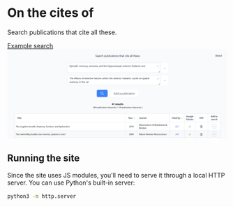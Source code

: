 # On the cites of

Search publications that cite all these.

[Example search](https://on-the-cites-of.vercel.app/?doi1=10.1017/s0140525x99002034&doi2=10.1016/s0166-4328(96)89080-2)
![Example search using 2 publications](./assets/image.png)

## Running the site

Since the site uses JS modules, you'll need to serve it through a local HTTP server. You can use Python's built-in server:

```bash
python3 -m http.server
```
